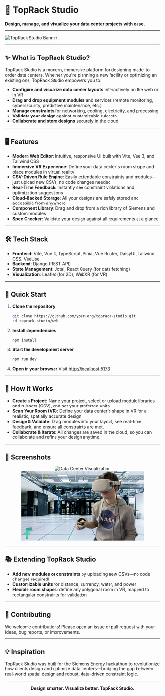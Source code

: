 # 🚀 TopRack Studio

**Design, manage, and visualize your data center projects with ease.**

---

![TopRack Studio Banner](https://unsplash.com/photos/M5tzZtFCOfs/download?ixid=M3wxMjA3fDB8MXxzZWFyY2h8Mnx8ZGF0YWNlbnRlcnxlbnwwfHx8fDE3NDYzMjM3MzV8MA&force=true)

---

## ✨ What is TopRack Studio?

TopRack Studio is a modern, immersive platform for designing made-to-order data centers. Whether you're planning a new facility or optimizing an existing one, TopRack Studio empowers you to:

- **Configure and visualize data center layouts** interactively on the web or in VR
- **Drag and drop equipment modules** and services (remote monitoring, cybersecurity, predictive maintenance, etc.)
- **Manage constraints** for networking, cooling, electricity, and processing
- **Validate your design** against customizable rulesets
- **Collaborate and store designs** securely in the cloud

---

## 🖥️ Features

- **Modern Web Editor**: Intuitive, responsive UI built with Vite, Vue 3, and Tailwind CSS
- **Immersive VR Experience**: Define your data center's room shape and place modules in virtual reality
- **CSV-Driven Rule Engine**: Easily extendable constraints and modules—just upload new CSVs, no code changes needed
- **Real-Time Feedback**: Instantly see constraint violations and optimization suggestions
- **Cloud-Backed Storage**: All your designs are safely stored and accessible from anywhere
- **Component Library**: Drag and drop from a rich library of Siemens and custom modules
- **Spec Checker**: Validate your design against all requirements at a glance

---

## 🛠️ Tech Stack

- **Frontend**: Vite, Vue 3, TypeScript, Pinia, Vue Router, DaisyUI, Tailwind CSS, VueUse
- **Backend**: Django (REST API)
- **State Management**: Jotai, React Query (for data fetching)
- **Visualization**: Leaflet (for 2D), WebXR (for VR)

---

## 🚦 Quick Start

1. **Clone the repository**
   ```bash
   git clone https://github.com/your-org/toprack-studio.git
   cd toprack-studio/web
   ```
2. **Install dependencies**
   ```bash
   npm install
   ```
3. **Start the development server**
   ```bash
   npm run dev
   ```
4. **Open in your browser**
   Visit [http://localhost:5173](http://localhost:5173)

---

## 🧩 How It Works

- **Create a Project**: Name your project, select or upload module libraries and rulesets (CSV), and set your preferred units.
- **Scan Your Room (VR)**: Define your data center's shape in VR for a realistic, spatially accurate design.
- **Design & Validate**: Drag modules into your layout, see real-time feedback, and ensure all constraints are met.
- **Collaborate & Iterate**: All changes are saved in the cloud, so you can collaborate and refine your design anytime.

---

## 📸 Screenshots

<p align="center">
  <img src="https://unsplash.com/photos/9drS5E_Rguc/download?ixid=M3wxMjA3fDB8MXxhbGx8fHx8fHx8fHwxNzQ2MzQxNjAzfA&force=true" width="400" alt="Data Center Visualization" />
  <img src="./assets/thumb.jpg" width="400" alt="TopRack Studio UI Screenshot" />
</p>

---

## 📚 Extending TopRack Studio

- **Add new modules or constraints** by uploading new CSVs—no code changes required!
- **Customizable units** for distance, currency, water, and power
- **Flexible room shapes**: define any polygonal room in VR, mapped to rectangular constraints for validation

---

## 🤝 Contributing

We welcome contributions! Please open an issue or pull request with your ideas, bug reports, or improvements.

---

## 💡 Inspiration

TopRack Studio was built for the Siemens Energy hackathon to revolutionize how clients design and optimize data centers—bridging the gap between real-world spatial design and robust, data-driven constraint logic.

---

<p align="center">
  <b>Design smarter. Visualize better. TopRack Studio.</b>
</p>
